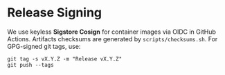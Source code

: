 
# Release Signing
We use keyless **Sigstore Cosign** for container images via OIDC in GitHub Actions.
Artifacts checksums are generated by `scripts/checksums.sh`. For GPG-signed git tags, use:
```
git tag -s vX.Y.Z -m "Release vX.Y.Z"
git push --tags
```
